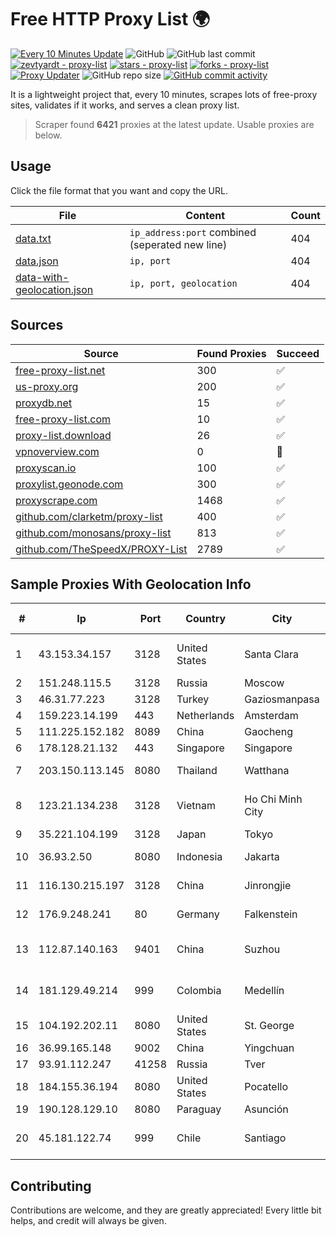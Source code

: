 
# Free HTTP Proxy List 🌍

[![Every 10 Minutes Update](https://github.com/mertguvencli/http-proxy-list/actions/workflows/main.yml/badge.svg?branch=main)](https://github.com/mertguvencli/http-proxy-list/actions/workflows/main.yml)
![GitHub](https://img.shields.io/github/license/mertguvencli/http-proxy-list)
![GitHub last commit](https://img.shields.io/github/last-commit/mertguvencli/http-proxy-list)
[![zevtyardt - proxy-list](https://img.shields.io/static/v1?label=zevtyardt&message=proxy-list&color=blue&logo=github)](https://github.com/zevtyardt/proxy-list "Go to GitHub repo")
[![stars - proxy-list](https://img.shields.io/github/stars/zevtyardt/proxy-list?style=social)](https://github.com/zevtyardt/proxy-list)
[![forks - proxy-list](https://img.shields.io/github/forks/zevtyardt/proxy-list?style=social)](https://github.com/zevtyardt/proxy-list)
[![Proxy Updater](https://github.com/zevtyardt/proxy-list/workflows/Proxy%20Updater/badge.svg)](https://github.com/zevtyardt/proxy-list/actions?query=workflow:"Proxy+Updater")
![GitHub repo size](https://img.shields.io/github/repo-size/zevtyardt/proxy-list)
[![GitHub commit activity](https://img.shields.io/github/commit-activity/m/zevtyardt/proxy-list?logo=commits)](https://github.com/zevtyardt/proxy-list/commits/main)

It is a lightweight project that, every 10 minutes, scrapes lots of free-proxy sites, validates if it works, and serves a clean proxy list.

> Scraper found **6421** proxies at the latest update. Usable proxies are below.

## Usage

Click the file format that you want and copy the URL.

|File|Content|Count|
|----|-------|-----|
|[data.txt](https://raw.githubusercontent.com/mertguvencli/http-proxy-list/main/proxy-list/data.txt)|`ip_address:port` combined (seperated new line)|404|
|[data.json](https://raw.githubusercontent.com/mertguvencli/http-proxy-list/main/proxy-list/data.json)|`ip, port`|404|
|[data-with-geolocation.json](https://raw.githubusercontent.com/mertguvencli/http-proxy-list/main/proxy-list/data-with-geolocation.json)|`ip, port, geolocation`|404|

## Sources

|Source|Found Proxies|Succeed|
|------|-------------|-------|
|[free-proxy-list.net](https://free-proxy-list.net)|300|✅|
|[us-proxy.org](https://www.us-proxy.org)|200|✅|
|[proxydb.net](http://proxydb.net)|15|✅|
|[free-proxy-list.com](https://free-proxy-list.com/?page=&port=&type%5B%5D=http&type%5B%5D=https&up_time=0&search=Search)|10|✅|
|[proxy-list.download](https://www.proxy-list.download/HTTP)|26|✅|
|[vpnoverview.com](https://vpnoverview.com/privacy/anonymous-browsing/free-proxy-servers)|0|🚫|
|[proxyscan.io](https://www.proxyscan.io)|100|✅|
|[proxylist.geonode.com](https://proxylist.geonode.com/api/proxy-list?limit=300&page=1&sort_by=lastChecked&sort_type=desc&protocols=http,https)|300|✅|
|[proxyscrape.com](https://api.proxyscrape.com/v2/?request=displayproxies&protocol=http&timeout=10000&country=all&ssl=all&anonymity=all)|1468|✅|
|[github.com/clarketm/proxy-list](https://raw.githubusercontent.com/clarketm/proxy-list/master/proxy-list-raw.txt)|400|✅|
|[github.com/monosans/proxy-list](https://raw.githubusercontent.com/monosans/proxy-list/main/proxies/http.txt)|813|✅|
|[github.com/TheSpeedX/PROXY-List](https://raw.githubusercontent.com/TheSpeedX/PROXY-List/master/http.txt)|2789|✅|


## Sample Proxies With Geolocation Info

|#|Ip|Port|Country|City|Internet Service Provider|
|-|--|----|-------|----|-------------------------|
|1|43.153.34.157|3128|United States|Santa Clara|Shenzhen Tencent Computer Systems Company Limited|
|2|151.248.115.5|3128|Russia|Moscow|Reg.Ru|
|3|46.31.77.223|3128|Turkey|Gaziosmanpasa|Talha Bogaz|
|4|159.223.14.199|443|Netherlands|Amsterdam|DigitalOcean, LLC|
|5|111.225.152.182|8089|China|Gaocheng|Chinanet|
|6|178.128.21.132|443|Singapore|Singapore|DigitalOcean, LLC|
|7|203.150.113.145|8080|Thailand|Watthana|Internet Thailand Company Ltd.|
|8|123.21.134.238|3128|Vietnam|Ho Chi Minh City|VietNam Post and Telecom Corporation|
|9|35.221.104.199|3128|Japan|Tokyo|Google LLC|
|10|36.93.2.50|8080|Indonesia|Jakarta|Telekomunikasi Indonesia|
|11|116.130.215.197|3128|China|Jinrongjie|China Unicom CHINA169 Network|
|12|176.9.248.241|80|Germany|Falkenstein|Hetzner Online GmbH|
|13|112.87.140.163|9401|China|Suzhou|China Unicom CHINA169 Jiangsu Province Network|
|14|181.129.49.214|999|Colombia|Medellín|EPM Telecomunicaciones S.A. E.S.P.|
|15|104.192.202.11|8080|United States|St. George|InfoWest|
|16|36.99.165.148|9002|China|Yingchuan|China Telecom|
|17|93.91.112.247|41258|Russia|Tver|Fast Link Ltd.|
|18|184.155.36.194|8080|United States|Pocatello|CABLE ONE, INC.|
|19|190.128.129.10|8080|Paraguay|Asunción|Telecel S.A.|
|20|45.181.122.74|999|Chile|Santiago|Interpit Telecomunicaciones Ltda|



## Contributing

Contributions are welcome, and they are greatly appreciated! Every
little bit helps, and credit will always be given.

